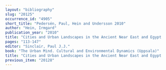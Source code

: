 ```yaml
---
layout: "bibliography"
slug: "20125"
occurrence_id: "4905"
short_title: "Pedersén, Paul, Hein and Undersson 2010"
author: "Hein, Irmgard"
publication_year: "2010"
title: "Cities and Urban Landscapes in the Ancient Near East and Egypt with Special Focus on the City of Babylon"
pages: "113-147"
editor: "Sinclair, Paul J.J."
book: "The Urban Mind. Cultural and Environmental Dynamics (Uppsala)"
title: "Cities and Urban Landscapes in the Ancient Near East and Egypt with Special Focus on the City of Babylon"
previous_item: "20128"
---
```

